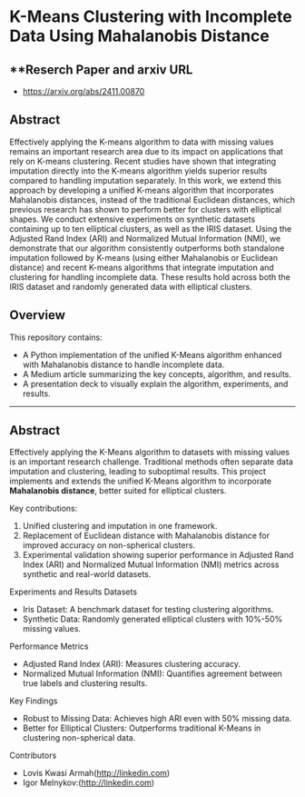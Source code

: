 # **K-Means Clustering with Incomplete Data Using Mahalanobis Distance**

## **Reserch Paper and arxiv URL
- https://arxiv.org/abs/2411.00870

## **Abstract**
Effectively applying the K-means algorithm to data with missing values remains an important research
area due to its impact on applications that rely on K-means clustering. Recent studies have shown
that integrating imputation directly into the K-means algorithm yields superior results compared to
handling imputation separately.
In this work, we extend this approach by developing a unified K-means algorithm that incorporates
Mahalanobis distances, instead of the traditional Euclidean distances, which previous research has
shown to perform better for clusters with elliptical shapes.
We conduct extensive experiments on synthetic datasets containing up to ten elliptical clusters, as well
as the IRIS dataset. Using the Adjusted Rand Index (ARI) and Normalized Mutual Information (NMI),
we demonstrate that our algorithm consistently outperforms both standalone imputation followed
by K-means (using either Mahalanobis or Euclidean distance) and recent K-means algorithms that
integrate imputation and clustering for handling incomplete data. These results hold across both the
IRIS dataset and randomly generated data with elliptical clusters.

## **Overview**
This repository contains:
- A Python implementation of the unified K-Means algorithm enhanced with Mahalanobis distance to handle incomplete data.
- A Medium article summarizing the key concepts, algorithm, and results.
- A presentation deck to visually explain the algorithm, experiments, and results.

---

## **Abstract**
Effectively applying the K-Means algorithm to datasets with missing values is an important research challenge. Traditional methods often separate data imputation and clustering, leading to suboptimal results. This project implements and extends the unified K-Means algorithm to incorporate **Mahalanobis distance**, better suited for elliptical clusters.

Key contributions:
1. Unified clustering and imputation in one framework.
2. Replacement of Euclidean distance with Mahalanobis distance for improved accuracy on non-spherical clusters.
3. Experimental validation showing superior performance in Adjusted Rand Index (ARI) and Normalized Mutual Information (NMI) metrics across synthetic and real-world datasets.


Experiments and Results
Datasets
- Iris Dataset: A benchmark dataset for testing clustering algorithms.
- Synthetic Data: Randomly generated elliptical clusters with 10%-50% missing values.

Performance Metrics
- Adjusted Rand Index (ARI): Measures clustering accuracy.
- Normalized Mutual Information (NMI): Quantifies agreement between true labels and clustering results.

Key Findings
- Robust to Missing Data: Achieves high ARI even with 50% missing data.
- Better for Elliptical Clusters: Outperforms traditional K-Means in clustering non-spherical data.


Contributors
- Lovis Kwasi Armah(http://linkedin.com)
- Igor Melnykov:(http://linkedin.com)
